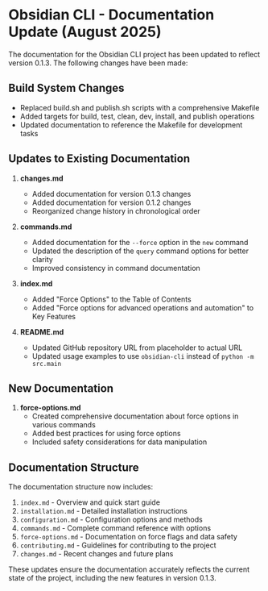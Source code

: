 # Obsidian CLI - Documentation Update (August 2025)

The documentation for the Obsidian CLI project has been updated to reflect version 0.1.3. The following changes have been made:

## Build System Changes

- Replaced build.sh and publish.sh scripts with a comprehensive Makefile
- Added targets for build, test, clean, dev, install, and publish operations
- Updated documentation to reference the Makefile for development tasks

## Updates to Existing Documentation

1. **changes.md**

   - Added documentation for version 0.1.3 changes
   - Added documentation for version 0.1.2 changes
   - Reorganized change history in chronological order

2. **commands.md**

   - Added documentation for the `--force` option in the `new` command
   - Updated the description of the `query` command options for better clarity
   - Improved consistency in command documentation

3. **index.md**

   - Added "Force Options" to the Table of Contents
   - Added "Force options for advanced operations and automation" to Key Features

4. **README.md**
   - Updated GitHub repository URL from placeholder to actual URL
   - Updated usage examples to use `obsidian-cli` instead of `python -m src.main`

## New Documentation

1. **force-options.md**
   - Created comprehensive documentation about force options in various commands
   - Added best practices for using force options
   - Included safety considerations for data manipulation

## Documentation Structure

The documentation structure now includes:

1. `index.md` - Overview and quick start guide
2. `installation.md` - Detailed installation instructions
3. `configuration.md` - Configuration options and methods
4. `commands.md` - Complete command reference with options
5. `force-options.md` - Documentation on force flags and data safety
6. `contributing.md` - Guidelines for contributing to the project
7. `changes.md` - Recent changes and future plans

These updates ensure the documentation accurately reflects the current state of the project, including the new features in version 0.1.3.
